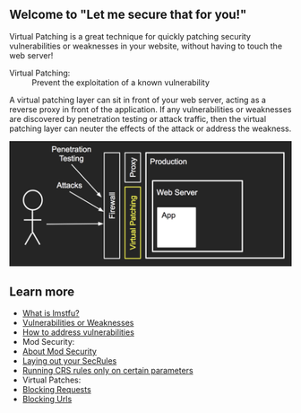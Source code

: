 ## Welcome to "Let me secure that for you!"

Virtual Patching is a great technique for quickly patching security vulnerabilities or weaknesses in your website, without having to touch the web server!

<dl>
<dt>Virtual Patching:</dt>
<dd>Prevent the exploitation of a known vulnerability</dd>
</dl>

A virtual patching layer can sit in front of your web server, acting as a reverse proxy in front of the application. If any vulnerabilities or weaknesses are discovered by penetration testing or attack traffic, then the virtual patching layer can neuter the effects of the attack or address the weakness.

![Virtual Patching diagram showing a layer in front of your website that can protect your web server and application](images/virtualpatching.png)

## Learn more

* [What is lmstfu?](WhatIsLMSTFU)
* [Vulnerabilities or Weaknesses](VulnerabilitiesOrWeaknesses)
* [How to address vulnerabilities](AddressVulnerabilities)
* Mod Security:
 * [About Mod Security](ModSecurity)
 * [Laying out your SecRules](SecRuleLayout)
 * [Running CRS rules only on certain parameters](CRS-SpecificParams)
* Virtual Patches:
 * [Blocking Requests](BlockingRequests)
 * [Blocking Urls](BlockUrl)



